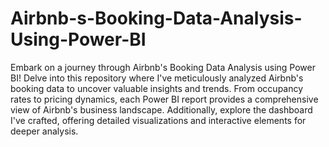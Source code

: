 # Airbnb-s-Booking-Data-Analysis-Using-Power-BI
Embark on a journey through Airbnb's Booking Data Analysis using Power BI! Delve into this repository where I've meticulously analyzed Airbnb's booking data to uncover valuable insights and trends. From occupancy rates to pricing dynamics, each Power BI report provides a comprehensive view of Airbnb's business landscape. Additionally, explore the dashboard I've crafted, offering detailed visualizations and interactive elements for deeper analysis.
